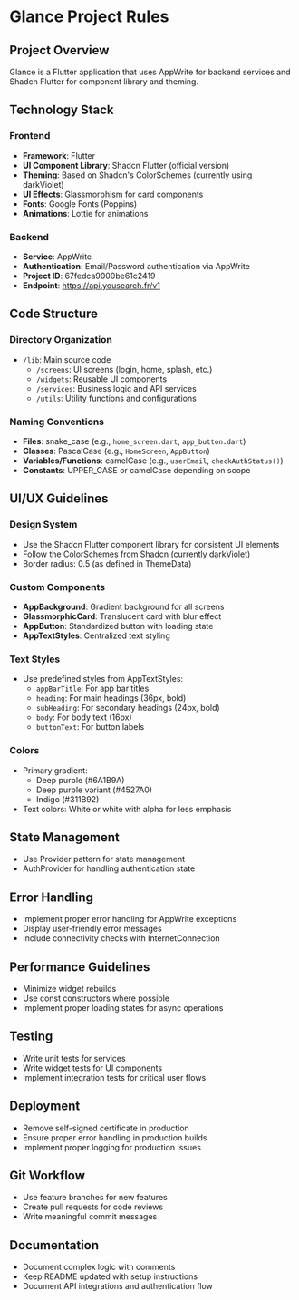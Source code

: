 # Glance Project Rules

## Project Overview
Glance is a Flutter application that uses AppWrite for backend services and Shadcn Flutter for component library and theming.

## Technology Stack

### Frontend
- **Framework**: Flutter
- **UI Component Library**: Shadcn Flutter (official version)
- **Theming**: Based on Shadcn's ColorSchemes (currently using darkViolet)
- **UI Effects**: Glassmorphism for card components
- **Fonts**: Google Fonts (Poppins)
- **Animations**: Lottie for animations

### Backend
- **Service**: AppWrite
- **Authentication**: Email/Password authentication via AppWrite
- **Project ID**: 67fedca9000be61c2419
- **Endpoint**: https://api.yousearch.fr/v1

## Code Structure

### Directory Organization
- `/lib`: Main source code
  - `/screens`: UI screens (login, home, splash, etc.)
  - `/widgets`: Reusable UI components
  - `/services`: Business logic and API services
  - `/utils`: Utility functions and configurations

### Naming Conventions
- **Files**: snake_case (e.g., `home_screen.dart`, `app_button.dart`)
- **Classes**: PascalCase (e.g., `HomeScreen`, `AppButton`)
- **Variables/Functions**: camelCase (e.g., `userEmail`, `checkAuthStatus()`)
- **Constants**: UPPER_CASE or camelCase depending on scope

## UI/UX Guidelines

### Design System
- Use the Shadcn Flutter component library for consistent UI elements
- Follow the ColorSchemes from Shadcn (currently darkViolet)
- Border radius: 0.5 (as defined in ThemeData)

### Custom Components
- **AppBackground**: Gradient background for all screens
- **GlassmorphicCard**: Translucent card with blur effect
- **AppButton**: Standardized button with loading state
- **AppTextStyles**: Centralized text styling

### Text Styles
- Use predefined styles from AppTextStyles:
  - `appBarTitle`: For app bar titles
  - `heading`: For main headings (36px, bold)
  - `subHeading`: For secondary headings (24px, bold)
  - `body`: For body text (16px)
  - `buttonText`: For button labels

### Colors
- Primary gradient:
  - Deep purple (#6A1B9A)
  - Deep purple variant (#4527A0)
  - Indigo (#311B92)
- Text colors: White or white with alpha for less emphasis

## State Management
- Use Provider pattern for state management
- AuthProvider for handling authentication state

## Error Handling
- Implement proper error handling for AppWrite exceptions
- Display user-friendly error messages
- Include connectivity checks with InternetConnection

## Performance Guidelines
- Minimize widget rebuilds
- Use const constructors where possible
- Implement proper loading states for async operations

## Testing
- Write unit tests for services
- Write widget tests for UI components
- Implement integration tests for critical user flows

## Deployment
- Remove self-signed certificate in production
- Ensure proper error handling in production builds
- Implement proper logging for production issues

## Git Workflow
- Use feature branches for new features
- Create pull requests for code reviews
- Write meaningful commit messages

## Documentation
- Document complex logic with comments
- Keep README updated with setup instructions
- Document API integrations and authentication flow